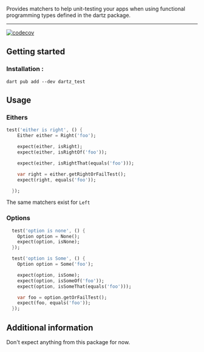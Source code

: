 Provides matchers to help unit-testing your apps when using functional programming types defined in the dartz package.

---

[![codecov](https://codecov.io/gh/SuperMuel/dartz_test/branch/main/graph/badge.svg?token=5HERRNTPSI)](https://codecov.io/gh/SuperMuel/dartz_test)

## Getting started

### Installation :

`dart pub add --dev dartz_test`

## Usage

### Eithers

```dart
test('either is right', () {
    Either either = Right('foo');

    expect(either, isRight);
    expect(either, isRightOf('foo'));

    expect(either, isRightThat(equals('foo')));

    var right = either.getRightOrFailTest();
    expect(right, equals('foo'));

  });
```

The same matchers exist for `Left`

### Options

```dart
  test('option is none', () {
    Option option = None();
    expect(option, isNone);
  });

  test('option is Some', () {
    Option option = Some('foo');

    expect(option, isSome);
    expect(option, isSomeOf('foo'));
    expect(option, isSomeThat(equals('foo')));

    var foo = option.getOrFailTest();
    expect(foo, equals('foo'));
  });
```

## Additional information

Don't expect anything from this package for now.
